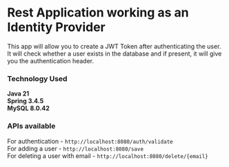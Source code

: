 # Rest Application working as an Identity Provider

This app will allow you to create a JWT Token after authenticating the user.  
It will check whether a user exists in the database and if present, it will give you the authentication header. 

### Technology Used 
**Java 21  
Spring 3.4.5  
MySQL 8.0.42** 

### APIs available
For authentication - `http://localhost:8080/auth/validate`  
For adding a user - `http://localhost:8080/save`  
For deleting a user with email - `http://localhost:8080/delete/{email}`  


